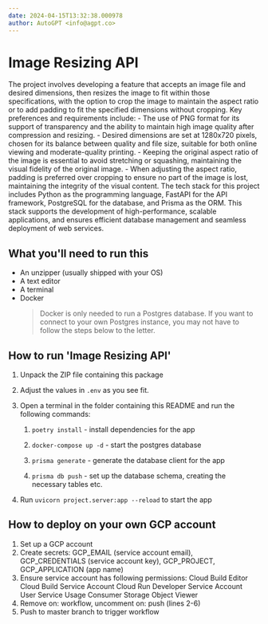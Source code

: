 ```yaml
---
date: 2024-04-15T13:32:38.000978
author: AutoGPT <info@agpt.co>
---
```


# Image Resizing API

The project involves developing a feature that accepts an image file and desired dimensions, then resizes the image to fit within those specifications, with the option to crop the image to maintain the aspect ratio or to add padding to fit the specified dimensions without cropping. Key preferences and requirements include: - The use of PNG format for its support of transparency and the ability to maintain high image quality after compression and resizing. - Desired dimensions are set at 1280x720 pixels, chosen for its balance between quality and file size, suitable for both online viewing and moderate-quality printing. - Keeping the original aspect ratio of the image is essential to avoid stretching or squashing, maintaining the visual fidelity of the original image. - When adjusting the aspect ratio, padding is preferred over cropping to ensure no part of the image is lost, maintaining the integrity of the visual content. The tech stack for this project includes Python as the programming language, FastAPI for the API framework, PostgreSQL for the database, and Prisma as the ORM. This stack supports the development of high-performance, scalable applications, and ensures efficient database management and seamless deployment of web services.

## What you'll need to run this
* An unzipper (usually shipped with your OS)
* A text editor
* A terminal
* Docker
  > Docker is only needed to run a Postgres database. If you want to connect to your own
  > Postgres instance, you may not have to follow the steps below to the letter.


## How to run 'Image Resizing API'

1. Unpack the ZIP file containing this package

2. Adjust the values in `.env` as you see fit.

3. Open a terminal in the folder containing this README and run the following commands:

    1. `poetry install` - install dependencies for the app

    2. `docker-compose up -d` - start the postgres database

    3. `prisma generate` - generate the database client for the app

    4. `prisma db push` - set up the database schema, creating the necessary tables etc.

4. Run `uvicorn project.server:app --reload` to start the app

## How to deploy on your own GCP account
1. Set up a GCP account
2. Create secrets: GCP_EMAIL (service account email), GCP_CREDENTIALS (service account key), GCP_PROJECT, GCP_APPLICATION (app name)
3. Ensure service account has following permissions: 
    Cloud Build Editor
    Cloud Build Service Account
    Cloud Run Developer
    Service Account User
    Service Usage Consumer
    Storage Object Viewer
4. Remove on: workflow, uncomment on: push (lines 2-6)
5. Push to master branch to trigger workflow
